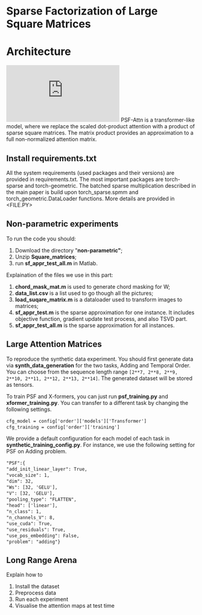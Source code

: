 # Sparse Factorization of Large Square Matrices
# **Architecture**
![Architeture of PSF](https://github.com/RuslanKhalitov/SparseFactorization/blob/master/psf.pdf?raw=true)
PSF-Attn is a transformer-like model, where we replace the scaled dot-product attention with a product of sparse square matrices. The matrix product provides an approximation to a full non-normalized attention matrix.

## Install requirements.txt
All the system requirements (used packages and their versions) are provided in requirements.txt.
The most important packages are torch-sparse and torch-geometric. The batched sparse multiplication described in the main paper is build upon torch_sparse.spmm and torch_geometric.DataLoader functions. More details are provided in <FILE.PY>

## Non-parametric experiments
To run the code you should:
1. Download the directory "**non-parametric"**;
2. Unzip **Square_matrices**;
3. run **sf_appr_test_all.m** in Matlab.

Explaination of the files we use in this part:
1. **chord_mask_mat.m** is used to generate chord masking for W;
2. **data_list.csv** is a list used to go though all the pictures;
3. **load_suqare_matrix.m** is a dataloader used to transform images to matrices;
4. **sf_appr_test.m** is the sparse approximation for one instance. It includes objective function, gradient update test process, and also TSVD part.
5. **sf_appr_test_all.m** is the sparse approximation for all instances.

## Large Attention Matrices
To reproduce the synthetic data experiment. You should first generate data via **synth_data_generation** for the two tasks, Adding and Temporal Order.  You can choose from the sequence length range `[2**7, 2**8, 2**9, 2**10, 2**11, 2**12, 2**13, 2**14]`. The generated dataset will be stored as tensors. 

To train PSF and X-formers, you can just run **psf_training.py** and **xformer_training.py**. You can transfer to a different task by changing the following settings.

    cfg_model = config['order']['models']['Transformer']  
    cfg_training = config['order']['training']

We provide a default configuration for each model of each task in **synthetic_training_config.py**. For instance, we use the following setting for PSF on Adding problem.

    "PSF":{  
    "add_init_linear_layer": True,  
    "vocab_size": 1,  
    "dim": 32,  
    "Ws": [32, 'GELU'],  
    "V": [32, 'GELU'],  
    "pooling_type": "FLATTEN",  
    "head": ['linear'],  
    "n_class": 1,  
    "n_channels_V": 8,  
    "use_cuda": True,  
    "use_residuals": True,  
    "use_pos_embedding": False,  
    "problem": "adding"}

## Long Range Arena
Explain how to 
  1) Install the dataset
  2) Preprocess data
  3) Run each experiment
  4) Visualise the attention maps at test time

